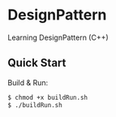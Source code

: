 # DesignPattern
Learning DesignPattern (C++)

## Quick Start

  Build & Run:

```bash
$ chmod +x buildRun.sh
$ ./buildRun.sh
```
